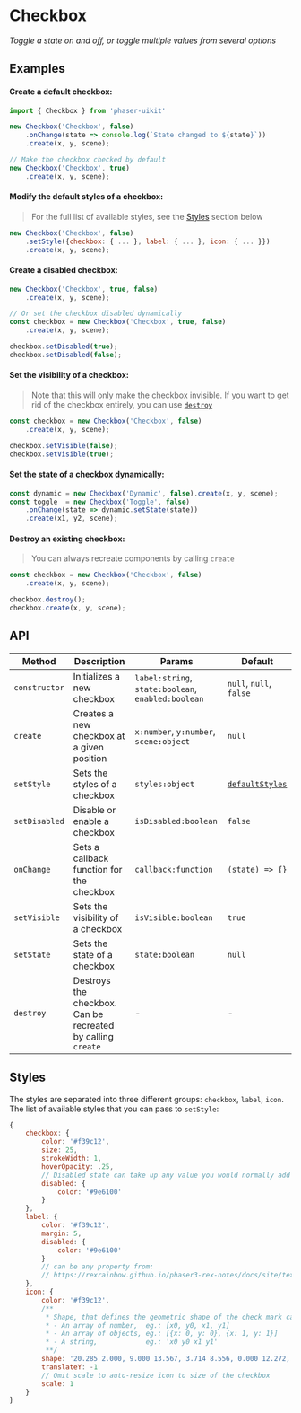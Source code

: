# Checkbox

*Toggle a state on and off, or toggle multiple values from several options*

## Examples

#### Create a default checkbox:

```javascript
import { Checkbox } from 'phaser-uikit'

new Checkbox('Checkbox', false)
    .onChange(state => console.log(`State changed to ${state}`))
    .create(x, y, scene);

// Make the checkbox checked by default
new Checkbox('Checkbox', true)
    .create(x, y, scene);
```

#### Modify the default styles of a checkbox:
> For the full list of available styles, see the [Styles](#styles) section below

```javascript
new Checkbox('Checkbox', false)
    .setStyle({checkbox: { ... }, label: { ... }, icon: { ... }})
    .create(x, y, scene);
```

#### Create a disabled checkbox:

```javascript
new Checkbox('Checkbox', true, false)
    .create(x, y, scene);

// Or set the checkbox disabled dynamically
const checkbox = new Checkbox('Checkbox', true, false)
    .create(x, y, scene);

checkbox.setDisabled(true);
checkbox.setDisabled(false);
```

#### Set the visibility of a checkbox:
> Note that this will only make the checkbox invisible. If you want to get rid of the checkbox entirely, you can use [`destroy`](#destroy-an-existing-checkbox)

```javascript
const checkbox = new Checkbox('Checkbox', false)
    .create(x, y, scene);

checkbox.setVisible(false);
checkbox.setVisible(true);
```

#### Set the state of a checkbox dynamically:

```javascript
const dynamic = new Checkbox('Dynamic', false).create(x, y, scene);
const toggle  = new Checkbox('Toggle', false)
    .onChange(state => dynamic.setState(state))
    .create(x1, y2, scene);
```

#### Destroy an existing checkbox:
> You can always recreate components by calling `create`

```javascript
const checkbox = new Checkbox('Checkbox', false)
    .create(x, y, scene);

checkbox.destroy();
checkbox.create(x, y, scene);
```

## API

| Method | Description | Params | Default | 
| ------ | ----------- | ------ | ------- |
| `constructor` | Initializes a new checkbox | `label:string`, `state:boolean`, `enabled:boolean` | `null`, `null`, `false` |
| `create` | Creates a new checkbox at a given position | `x:number`, `y:number`, `scene:object` | `null` | 
| `setStyle` | Sets the styles of a checkbox | `styles:object` | [`defaultStyles`](#styles) |
| `setDisabled` | Disable or enable a checkbox | `isDisabled:boolean` | `false` |
| `onChange` | Sets a callback function for the checkbox | `callback:function` | `(state) => {}` |
| `setVisible` | Sets the visibility of a checkbox | `isVisible:boolean` | `true` |
| `setState` | Sets the state of a checkbox | `state:boolean` | `null` |
| `destroy` | Destroys the checkbox. Can be recreated by calling `create` | - | - |

## Styles

The styles are separated into three different groups: `checkbox`, `label`, `icon`.
The list of available styles that you can pass to `setStyle`:

```javascript
{
    checkbox: {
        color: '#f39c12',
        size: 25,
        strokeWidth: 1,
        hoverOpacity: .25,
        // Disabled state can take up any value you would normally add
        disabled: {
            color: '#9e6100'
        }
    },
    label: {
        color: '#f39c12',
        margin: 5,
        disabled: {
            color: '#9e6100'
        }
        // can be any property from:
        // https://rexrainbow.github.io/phaser3-rex-notes/docs/site/text/#add-text-object
    },
    icon: {
        color: '#f39c12',
        /** 
         * Shape, that defines the geometric shape of the check mark can be a valid polygon:
         * - An array of number,  eg.: [x0, y0, x1, y1]
         * - An array of objects, eg.: [{x: 0, y: 0}, {x: 1, y: 1}]
         * - A string,            eg.: 'x0 y0 x1 y1'
         **/
        shape: '20.285 2.000, 9.000 13.567, 3.714 8.556, 0.000 12.272, 9.000 21.000, 24.000 5.715',
        translateY: -1
        // Omit scale to auto-resize icon to size of the checkbox
        scale: 1
    }
}
```

